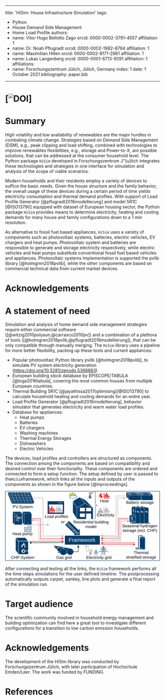 
---
title: 'HiSim: House Infrastructure Simulation'
tags:
  - Python
  - House Demand Side Management
  - Home Load Profile
authors:
  - name: Vitor Hugo Bellotto Zago
    orcid: 0000-0002-3791-4557
    affiliation: 1
  - name: Dr. Noah Pflugradt
    orcid: 0000-0002-1982-8794
    affiliation: 1
  - name: Maximilian Hillen
    orcid: 0000-0002-8171-2661
    affiliation: 1
  - name: Lukas Langenberg
    orcid: 0000-0001-6713-9291
    affiliation: 1
affiliations:
 - name: Forschungszentrum Jülich, Jülich, Germany
   index: 1
date: 1 October 2021
bibliography: paper.bib
---
# [![DOI](https://zenodo.org/badge/DOI/10.5281/zenodo.5366883.svg)]
# Summary

High volatility and low availability of renewables are the major hurdles in combating climate
change. Strategies based on Demand Side Management (DSM), e.g., peak clipping and load shifting,
combined with technologies to improve renewables flexibilities, e.g., storage and Power-to-X,
are possible solutions, that can be addressed at the consumer household level. The Python package ``HiSim``
developed in Forschungszentrum J\"{u}lich integrates these technologies and strategies in one interface
for simulation and analysis of the scope of viable scenarios.

Modern households and their residents employ a variety of devices to suffice the basic needs.
Given the house structure and the family behavior, the overall usage of these devices during a
certain period of time yields electricity consumption and thermal demand profiles. With support
of Load Profile Generator [@pflugradt2016modellierung] and model 5R1C [@ISO13790] equipped with
dataset of European housing sector, the Python package ``HiSim`` provides means to determine
electricity, heating and cooling demands for many house and family configurations down to a 1 min resolution.

As alternative to fossil fuel based appliances, ``HiSim`` uses a variety of components such as
photovoltaic systems, batteries, electric vehicles, EV chargers and heat pumps. Photovoltaic system
and batteries are responsible to generate and storage electricity respectively, while electric vehicles
and heat pumps substitute conventional fossil fuel based vehicles and appliances. Photovoltaic systems
implementation is supported the pvlib library [@holmgren2018pvlib], while the other components are based
on commercial technical data from current market devices.

# Acknowledgements

# A statement of need
Simulation and analysis of home demand side management strategies require either commercial software
([@witzig2010polysun,@carrasco2010pv]) and a combination of a plethora of tools ([@holmgren2018pvlib,@pflugradt2016modellierung]), that can be only compatible through manually merging.
The ``HiSim`` library uses a pipeline for more better flexibility, packing up these tools and current appliances:

- Popular photovoltaic Python library pvlib [@holmgren2018pvlib], to simulate PV system electricity generation
(https://doi.org/10.5281/zenodo.5366883)
- European building stock database by EPISCOPE/TABULA [@loga2016tabula], covering the most common houses from multiple European countries.
- Thermal Building 5R1C [@jayathissa2017optimising][@ISO13790] to calculate household heating and cooling demands for an entire year.
- Load Profile Generator [@pflugradt2016modellierung], behavior simulator that generates electricity and warm water load profiles.
- Database for appliances:
    - Heat pumps
    - Batteries
    - EV chargers
    - Washing machines
    - Thermal Energy Storages
    - Dishwashers
    - Electric Vehicles

The devices, load profiles and controllers are structured as components. The connection among the components
are based on compatibility and desired control over their functionality. These components are ordered and connected
to form a setup function. The setup defined by user is passed to the``HiSim``framework, which links all the inputs
and outputs of the components as shown in the figure below [@inproceedings].

![Framework](./img/framework_diagram.svg)

After connecting and testing all the links, the ``HiSim`` framework  performs all the time steps
simulations for the user defined timeline. The postprocessing automatically outputs carpet, sankey, line plots and
generate a final report of the simulation run.

# Target audience
The scientific community involved in household energy management and building optimization can find here a great tool
to investigate different configurations for a transition to low carbon emission households.

# Acknowledgements

The development of the HiSim library was conducted by Forschungszentrum Jülich, with later participation of Hochschule Emden/Leer. The work was funded by FUNDING.

# References
